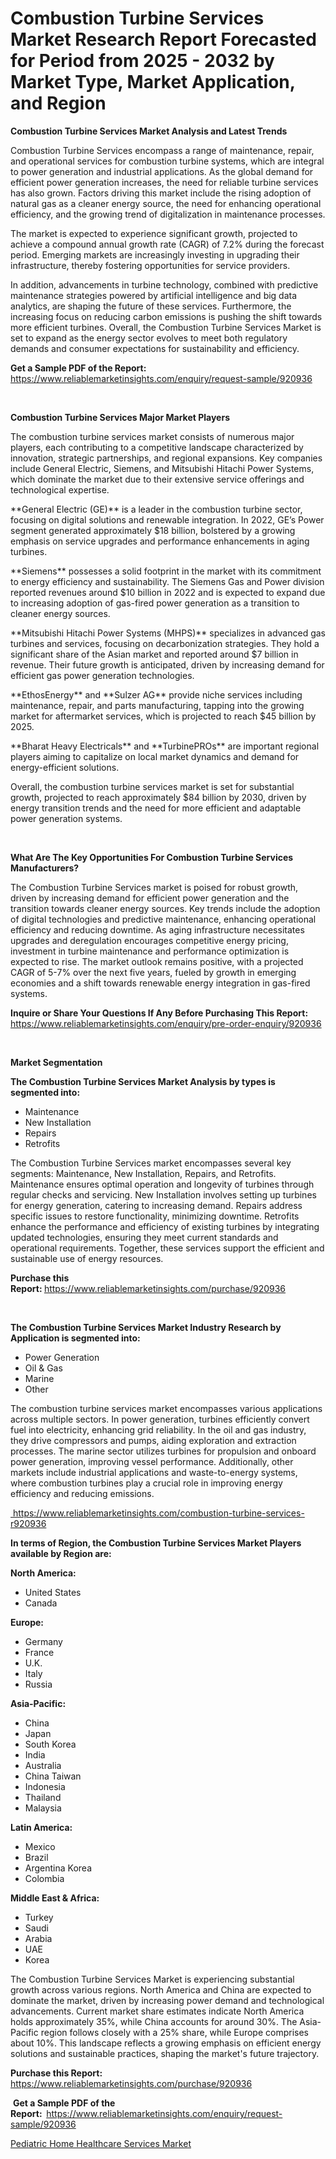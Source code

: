 <p><h1>Combustion Turbine Services Market Research Report Forecasted for Period from 2025 -  2032 by Market Type, Market Application, and Region</h1></p><p><strong>Combustion Turbine Services Market Analysis and Latest Trends</strong></p>
<p><p>Combustion Turbine Services encompass a range of maintenance, repair, and operational services for combustion turbine systems, which are integral to power generation and industrial applications. As the global demand for efficient power generation increases, the need for reliable turbine services has also grown. Factors driving this market include the rising adoption of natural gas as a cleaner energy source, the need for enhancing operational efficiency, and the growing trend of digitalization in maintenance processes.</p><p>The market is expected to experience significant growth, projected to achieve a compound annual growth rate (CAGR) of 7.2% during the forecast period. Emerging markets are increasingly investing in upgrading their infrastructure, thereby fostering opportunities for service providers. </p><p>In addition, advancements in turbine technology, combined with predictive maintenance strategies powered by artificial intelligence and big data analytics, are shaping the future of these services. Furthermore, the increasing focus on reducing carbon emissions is pushing the shift towards more efficient turbines. Overall, the Combustion Turbine Services Market is set to expand as the energy sector evolves to meet both regulatory demands and consumer expectations for sustainability and efficiency.</p></p>
<p><strong>Get a Sample PDF of the Report:&nbsp;</strong> <a href="https://www.reliablemarketinsights.com/enquiry/request-sample/920936?utm_campaign=2040&utm_medium=2&utm_source=Github&utm_content=ia&utm_term=07032025&utm_id=combustion-turbine-services">https://www.reliablemarketinsights.com/enquiry/request-sample/920936</a></p>
<p>&nbsp;</p>
<p><strong>Combustion Turbine Services Major Market Players</strong></p>
<p><p>The combustion turbine services market consists of numerous major players, each contributing to a competitive landscape characterized by innovation, strategic partnerships, and regional expansions. Key companies include General Electric, Siemens, and Mitsubishi Hitachi Power Systems, which dominate the market due to their extensive service offerings and technological expertise. </p><p>**General Electric (GE)** is a leader in the combustion turbine sector, focusing on digital solutions and renewable integration. In 2022, GE’s Power segment generated approximately $18 billion, bolstered by a growing emphasis on service upgrades and performance enhancements in aging turbines.</p><p>**Siemens** possesses a solid footprint in the market with its commitment to energy efficiency and sustainability. The Siemens Gas and Power division reported revenues around $10 billion in 2022 and is expected to expand due to increasing adoption of gas-fired power generation as a transition to cleaner energy sources.</p><p>**Mitsubishi Hitachi Power Systems (MHPS)** specializes in advanced gas turbines and services, focusing on decarbonization strategies. They hold a significant share of the Asian market and reported around $7 billion in revenue. Their future growth is anticipated, driven by increasing demand for efficient gas power generation technologies.</p><p>**EthosEnergy** and **Sulzer AG** provide niche services including maintenance, repair, and parts manufacturing, tapping into the growing market for aftermarket services, which is projected to reach $45 billion by 2025. </p><p>**Bharat Heavy Electricals** and **TurbinePROs** are important regional players aiming to capitalize on local market dynamics and demand for energy-efficient solutions. </p><p>Overall, the combustion turbine services market is set for substantial growth, projected to reach approximately $84 billion by 2030, driven by energy transition trends and the need for more efficient and adaptable power generation systems.</p></p>
<p>&nbsp;</p>
<p><strong>What Are The Key Opportunities For Combustion Turbine Services Manufacturers?</strong></p>
<p><p>The Combustion Turbine Services market is poised for robust growth, driven by increasing demand for efficient power generation and the transition towards cleaner energy sources. Key trends include the adoption of digital technologies and predictive maintenance, enhancing operational efficiency and reducing downtime. As aging infrastructure necessitates upgrades and deregulation encourages competitive energy pricing, investment in turbine maintenance and performance optimization is expected to rise. The market outlook remains positive, with a projected CAGR of 5-7% over the next five years, fueled by growth in emerging economies and a shift towards renewable energy integration in gas-fired systems.</p></p>
<p><strong>Inquire or Share Your Questions If Any Before Purchasing This Report:</strong> <a href="https://www.reliablemarketinsights.com/enquiry/pre-order-enquiry/920936?utm_campaign=2040&utm_medium=2&utm_source=Github&utm_content=ia&utm_term=07032025&utm_id=combustion-turbine-services">https://www.reliablemarketinsights.com/enquiry/pre-order-enquiry/920936</a></p>
<p>&nbsp;</p>
<p><strong>Market Segmentation</strong></p>
<p><strong>The Combustion Turbine Services Market Analysis by types is segmented into:</strong></p>
<p><ul><li>Maintenance</li><li>New Installation</li><li>Repairs</li><li>Retrofits</li></ul></p>
<p><p>The Combustion Turbine Services market encompasses several key segments: Maintenance, New Installation, Repairs, and Retrofits. Maintenance ensures optimal operation and longevity of turbines through regular checks and servicing. New Installation involves setting up turbines for energy generation, catering to increasing demand. Repairs address specific issues to restore functionality, minimizing downtime. Retrofits enhance the performance and efficiency of existing turbines by integrating updated technologies, ensuring they meet current standards and operational requirements. Together, these services support the efficient and sustainable use of energy resources.</p></p>
<p><strong>Purchase this Report:&nbsp;</strong><a href="https://www.reliablemarketinsights.com/purchase/920936?utm_campaign=2040&utm_medium=2&utm_source=Github&utm_content=ia&utm_term=07032025&utm_id=combustion-turbine-services">https://www.reliablemarketinsights.com/purchase/920936</a></p>
<p>&nbsp;</p>
<p><strong>The Combustion Turbine Services Market Industry Research by Application is segmented into:</strong></p>
<p><ul><li>Power Generation</li><li>Oil & Gas</li><li>Marine</li><li>Other</li></ul></p>
<p><p>The combustion turbine services market encompasses various applications across multiple sectors. In power generation, turbines efficiently convert fuel into electricity, enhancing grid reliability. In the oil and gas industry, they drive compressors and pumps, aiding exploration and extraction processes. The marine sector utilizes turbines for propulsion and onboard power generation, improving vessel performance. Additionally, other markets include industrial applications and waste-to-energy systems, where combustion turbines play a crucial role in improving energy efficiency and reducing emissions.</p></p>
<p><a href="https://www.reliablemarketinsights.com/combustion-turbine-services-r920936?utm_campaign=2040&utm_medium=2&utm_source=Github&utm_content=ia&utm_term=07032025&utm_id=combustion-turbine-services">&nbsp;https://www.reliablemarketinsights.com/combustion-turbine-services-r920936</a></p>
<p><strong>In terms of Region, the Combustion Turbine Services Market Players available by Region are:</strong></p>
<p>
    <p> <strong> North America: </strong>
        <ul>
            <li>United States</li>
            <li>Canada</li>
        </ul>
        </p> 
    <p> <strong> Europe: </strong>
        <ul>
            <li>Germany</li>
            <li>France</li>
            <li>U.K.</li>
            <li>Italy</li>
            <li>Russia</li>
        </ul>
        </p> 
    <p> <strong> Asia-Pacific: </strong>
        <ul>
            <li>China</li>
            <li>Japan</li>
            <li>South Korea</li>
            <li>India</li>
            <li>Australia</li>
            <li>China Taiwan</li>
            <li>Indonesia</li>
            <li>Thailand</li>
            <li>Malaysia</li>
        </ul>
        </p> 
    <p> <strong> Latin America: </strong>
        <ul>
            <li>Mexico</li>
            <li>Brazil</li>
            <li>Argentina Korea</li>
            <li>Colombia</li>
        </ul>
        </p> 
    <p> <strong> Middle East & Africa: </strong>
        <ul>
            <li>Turkey</li>
            <li>Saudi</li>
            <li>Arabia</li>
            <li>UAE</li>
            <li>Korea</li>
        </ul>
    </p>
    </p>
<p><p>The Combustion Turbine Services Market is experiencing substantial growth across various regions. North America and China are expected to dominate the market, driven by increasing power demand and technological advancements. Current market share estimates indicate North America holds approximately 35%, while China accounts for around 30%. The Asia-Pacific region follows closely with a 25% share, while Europe comprises about 10%. This landscape reflects a growing emphasis on efficient energy solutions and sustainable practices, shaping the market's future trajectory.</p></p>
<p><strong>Purchase this Report: </strong><a href="https://www.reliablemarketinsights.com/purchase/920936?utm_campaign=2040&utm_medium=2&utm_source=Github&utm_content=ia&utm_term=07032025&utm_id=combustion-turbine-services">https://www.reliablemarketinsights.com/purchase/920936</a></p>
<p>&nbsp;<strong>Get a Sample PDF of the Report:&nbsp;&nbsp;</strong><a href="https://www.reliablemarketinsights.com/enquiry/request-sample/920936?utm_campaign=2040&utm_medium=2&utm_source=Github&utm_content=ia&utm_term=07032025&utm_id=combustion-turbine-services">https://www.reliablemarketinsights.com/enquiry/request-sample/920936</a></p>
<p><strong></strong></p>
<p><p><a href="https://github.com/rahu1506/Market-Research-Report-List-6/blob/main/pediatric-home-healthcare-services-market.md?utm_campaign=2040&utm_medium=2&utm_source=Github&utm_content=ia&utm_term=07032025&utm_id=combustion-turbine-services">Pediatric Home Healthcare Services Market</a></p></p>